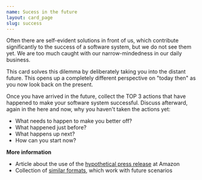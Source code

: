 ```yaml
---
name: Sucess in the future
layout: card_page
slug: success
---
```

Often there are self-evident solutions in front of us, which contribute significantly to the success of a software system, but we do not see them yet. We are too much caught with our narrow-mindedness in our daily business.

This card solves this dilemma by deliberately taking you into the distant future. This opens up a completely different perspective on "today then" as you now look back on the present.

Once you have arrived in the future, collect the TOP 3 actions that have happened to make your software system successful. Discuss afterward, again in the here and now, why you haven't taken the actions yet:

* What needs to happen to make you better off?
* What happened just before?
* What happens up next?
* How can you start now?

**More information**

* Article about the use of the [hypothetical press release](https://www.businessinsider.com/heres-the-surprising-way-amazon-decides-what-new-enterprise-products-to-work-on-next-2015-3?IR=T) at Amazon
* Collection of [similar formats](http://www.funretrospectives.com/category/futurespective/), which work with future scenarios